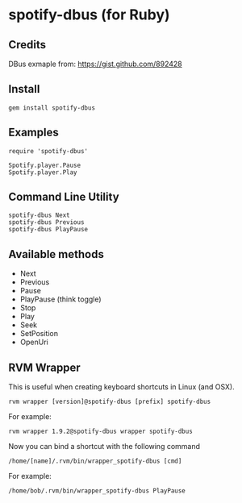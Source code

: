 # spotify-dbus (for Ruby)


## Credits


DBus exmaple from:
https://gist.github.com/892428

## Install

    gem install spotify-dbus


## Examples

    require 'spotify-dbus'

    Spotify.player.Pause
    Spotify.player.Play

## Command Line Utility


    spotify-dbus Next
    spotify-dbus Previous
    spotify-dbus PlayPause
	


Available methods
-----------------

* Next
* Previous
* Pause
* PlayPause (think toggle)
* Stop
* Play
* Seek
* SetPosition
* OpenUri

RVM Wrapper
-----------

This is useful when creating keyboard shortcuts in Linux (and OSX).

    rvm wrapper [version]@spotify-dbus [prefix] spotify-dbus
	
For example:

    rvm wrapper 1.9.2@spotify-dbus wrapper spotify-dbus
	
Now you can bind a shortcut with the following command

    /home/[name]/.rvm/bin/wrapper_spotify-dbus [cmd]
	
For example:

    /home/bob/.rvm/bin/wrapper_spotify-dbus PlayPause
